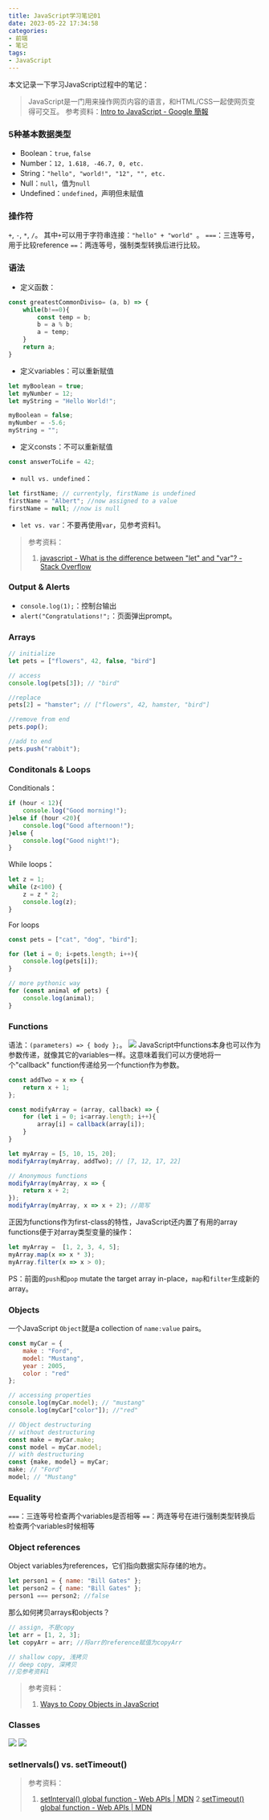 ```yaml
---
title: JavaScript学习笔记01
date: 2023-05-22 17:34:58
categories:
- 前端 
- 笔记
tags:
- JavaScript 
---
```


本文记录一下学习JavaScript过程中的笔记：
<!--more-->
> JavaScript是一门用来操作网页内容的语言，和HTML/CSS一起使网页变得可交互。
参考资料：[Intro to JavaScript - Google 簡報](https://docs.google.com/presentation/d/1PlcpLE9QAMLi0LtvFbzmGqFka6iTm9NhefaE-b5QwdI/edit#slide=id.g109dff8ec18_0_53)

### 5种基本数据类型
- Boolean：`true`, `false`
- Number：`12, 1.618, -46.7, 0, etc.`
- String：`"hello", "world!", "12", "", etc.`
- Null：`null`，值为`null`
- Undefined：`undefined`，声明但未赋值

### 操作符
`+`, `-`, `*`, `/`。
其中`+`可以用于字符串连接：`"hello" + "world" `。
`===`：三连等号，用于比较reference
`==`：两连等号，强制类型转换后进行比较。

### 语法
- 定义函数：
```javascript
const greatestCommonDiviso= (a, b) => {
	while(b!==0){
		const temp = b;
		b = a % b;
		a = temp;
	}
	return a;
}
```
- 定义variables：可以重新赋值
```javascript
let myBoolean = true;
let myNumber = 12;
let myString = "Hello World!";

myBoolean = false;
myNumber = -5.6;
myString = "";
```
- 定义consts：不可以重新赋值
```javascript
const answerToLife = 42;
```
 - `null vs. undefined`：
```javascript
let firstName; // currentyly, firstName is undefined
firstName = "Albert"; //now assigned to a value
firstName = null; //now is null
```
- `let vs. var`：不要再使用`var`，见参考资料1。

> 参考资料：
> 1. [javascript - What is the difference between "let" and "var"? - Stack Overflow](https://stackoverflow.com/questions/762011/what-is-the-difference-between-let-and-var)

### Output & Alerts
- `console.log(1);`：控制台输出
- `alert("Congratulations!";`：页面弹出prompt。

### Arrays
```javascript
// initialize
let pets = ["flowers", 42, false, "bird"]

// access
console.log(pets[3]); // "bird"

//replace
pets[2] = "hamster"; // ["flowers", 42, hamster, "bird"]

//remove from end
pets.pop();

//add to end
pets.push("rabbit");
```

### Conditonals & Loops
Conditionals：
```javascript
if (hour < 12){
	console.log("Good morning!");
}else if (hour <20){
	console.log("Good afternoon!");
}else {
	console.log("Good night!");
}
```
While loops：
```javascript
let z = 1;
while (z<100) {
	z = z * 2;
	console.log(z);
}
```
For loops
```javascript
const pets = ["cat", "dog", "bird"];

for (let i = 0; i<pets.length; i++){
	console.log(pets[i]);
}

// more pythonic way
for (const animal of pets) {
	console.log(animal);
}
```

### Functions
语法：`(parameters) => { body };`。
![](https://raw.githubusercontent.com/Tom89757/ImageHost/main/hexo/20230522180406.png)
JavaScript中functions本身也可以作为参数传递，就像其它的variables一样。这意味着我们可以方便地将一个"callback" function传递给另一个function作为参数。
```javascript
const addTwo = x => {
	return x + 1;
};

const modifyArray = (array, callback) => {
	for (let i = 0; i<array.length; i++){
		array[i] = callback(array[i]);
	}
}

let myArray = [5, 10, 15, 20];
modifyArray(myArray, addTwo); // [7, 12, 17, 22]

// Anonymous functions
modifyArray(myArray, x => {
	return x + 2;
});
modifyArray(myArray, x => x + 2); //简写
```
正因为functions作为first-class的特性，JavaScript还内置了有用的array functions便于对array类型变量的操作：
```javascript
let myArray =  [1, 2, 3, 4, 5];
myArray.map(x => x * 3);
myArray.filter(x => x > 0);
```
PS：前面的`push`和`pop`  mutate the target array in-place，`map`和`filter`生成新的array。

### Objects
一个JavaScript `Object`就是a collection of `name:value` pairs。
```javascript
const myCar = {
	make : "Ford", 
	model: "Mustang", 
	year : 2005,
	color : "red"
};

// accessing properties
console.log(myCar.model); // "mustang" 
console.log(myCar["color"]); //"red"

// Object destructuring
// without destructuring
const make = myCar.make;
const model = myCar.model;
// with destructuring
const {make, model} = myCar;
make; // "Ford"
model; // "Mustang"
```

### Equality
`===`：三连等号检查两个variables是否相等
`==`：两连等号在进行强制类型转换后检查两个variables时候相等

### Object references
Object variables为references，它们指向数据实际存储的地方。
```javascript
let person1 = { name: "Bill Gates" };
let person2 = { name: "Bill Gates" };
person1 === person2; //false
```
那么如何拷贝arrays和objects？
```javascript
// assign, 不是copy
let arr = [1, 2, 3];
let copyArr = arr; //将arr的reference赋值为copyArr

// shallow copy, 浅拷贝
// deep copy, 深拷贝
//见参考资料1
```
> 参考资料：
> 1. [Ways to Copy Objects in JavaScript](https://www.javascripttutorial.net/object/3-ways-to-copy-objects-in-javascript/)


### Classes
![](https://raw.githubusercontent.com/Tom89757/ImageHost/main/hexo/20230522182631.png)
![](https://raw.githubusercontent.com/Tom89757/ImageHost/main/hexo/20230522182637.png)

### setInervals() vs. setTimeout()

> 参考资料：
> 1. [setInterval() global function - Web APIs | MDN](https://developer.mozilla.org/en-US/docs/Web/API/setInterval)
> 2.[setTimeout() global function - Web APIs | MDN](https://developer.mozilla.org/en-US/docs/Web/API/setTimeout) 


